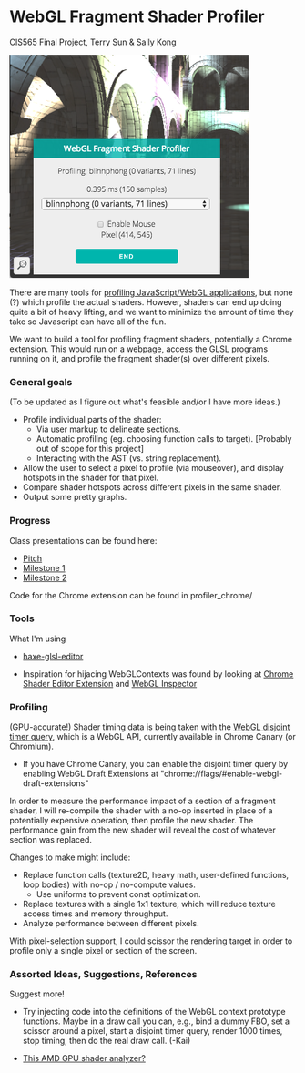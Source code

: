# WebGL Fragment Shader Profiler
[CIS565][cis565] Final Project, Terry Sun & Sally Kong

![](img/preview.png)

There are many tools for [profiling JavaScript/WebGL applications][profile], but
none (?) which profile the actual shaders. However, shaders can end up doing
quite a bit of heavy lifting, and we want to minimize the
amount of time they take so Javascript can have all of the fun.

We want to build a tool for profiling fragment shaders, potentially a Chrome
extension. This would run on a webpage, access the GLSL programs running on it,
and profile the fragment shader(s) over different pixels.

  [cis565]: cis565-fall-2015.github.io
  [profile]: http://www.realtimerendering.com/blog/webgl-debugging-and-profiling-tools/

### General goals

(To be updated as I figure out what's feasible and/or I have more ideas.)

* Profile individual parts of the shader:
  * Via user markup to delineate sections.
  * Automatic profiling (eg. choosing function calls to target). [Probably out of scope for this project]
  * Interacting with the AST (vs. string replacement).
* Allow the user to select a pixel to profile (via mouseover), and display
  hotspots in the shader for that pixel.
* Compare shader hotspots across different pixels in the same shader.
* Output some pretty graphs.

### Progress

Class presentations can be found here:

* [Pitch](https://docs.google.com/presentation/d/1ql6i_PHFyAe6U6gH-zOUKhpxpAzX0TQIN0ZWSS-D-2A/edit?usp=sharing)
* [Milestone 1](https://docs.google.com/presentation/d/1SiUU418lQQzw1nnS0Zcmk2OT4B24SbFRJwTcBvBYxPY/edit?usp=sharing)
* [Milestone 2](https://docs.google.com/presentation/d/1HPLnnpjw2ReZOZ5Td3XHB_Z3rfg1j9FKO2kJrvgp9os/edit?pli=1)

Code for the Chrome extension can be found in profiler_chrome/

### Tools

What I'm using

* [haxe-glsl-editor][haxe-glsl]

  [haxe-glsl]: https://github.com/haxiomic/haxe-glsl-parser

* Inspiration for hijacing WebGLContexts was found by looking at
  [Chrome Shader Editor Extension][shader-editor]
  and [WebGL Inspector][webgl-inspector]

  [shader-editor]: https://github.com/spite/ShaderEditorExtension
  [webgl-inspector]: https://benvanik.github.io/WebGL-Inspector/

### Profiling

(GPU-accurate!) Shader timing data is being taken with the [WebGL disjoint timer
query][disjoint-timer], which is a WebGL API, currently available in Chrome
Canary (or Chromium).

* If you have Chrome Canary, you can enable the disjoint timer query by enabling
WebGL Draft Extensions at "chrome://flags/#enable-webgl-draft-extensions"

In order to measure the performance impact of a section of a fragment shader, I
will re-compile the shader with a no-op inserted in place of a potentially
expensive operation, then profile the new shader. The performance gain from the
new shader will reveal the cost of whatever section was replaced.

Changes to make might include:

* Replace function calls (texture2D, heavy math, user-defined functions, loop
  bodies) with no-op / no-compute values.
    * Use uniforms to prevent const optimization.
* Replace textures with a single 1x1 texture, which will reduce texture access
  times and memory throughput.
* Analyze performance between different pixels.

With pixel-selection support, I could scissor the rendering target in order to
profile only a single pixel or section of the screen.

### Assorted Ideas, Suggestions, References

Suggest more!

* Try injecting code into the definitions of the WebGL context prototype
  functions. Maybe in a draw call you can, e.g., bind a dummy FBO, set a
  scissor around a pixel, start a disjoint timer query, render 1000 times, stop
  timing, then do the real draw call. (-Kai)
* [This AMD GPU shader analyzer?][amd-analyzer]

  [disjoint-timer]: https://www.khronos.org/registry/webgl/extensions/EXT_disjoint_timer_query/
  [amd-analyzer]: http://developer.amd.com/tools-and-sdks/graphics-development/gpu-shaderanalyzer/

